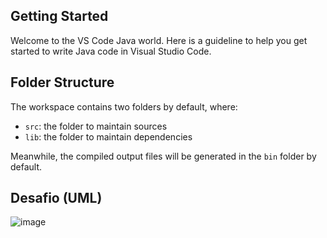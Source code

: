 ## Getting Started

Welcome to the VS Code Java world. Here is a guideline to help you get started to write Java code in Visual Studio Code.

## Folder Structure

The workspace contains two folders by default, where:

- `src`: the folder to maintain sources
- `lib`: the folder to maintain dependencies

Meanwhile, the compiled output files will be generated in the `bin` folder by default.

## Desafio (UML)

![image](https://github.com/jeffersonmag/projeto-java-iphone/assets/51375498/80725566-788b-42b1-a056-c19fb87d2ea5)
